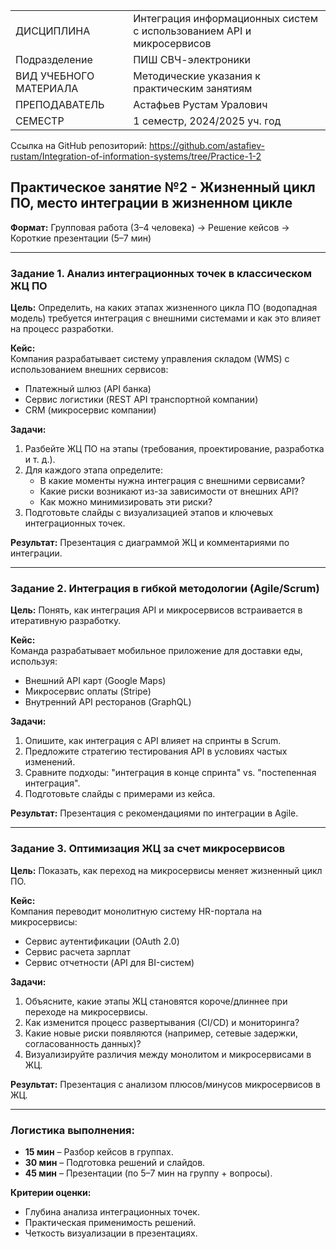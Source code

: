 |||
|---|---|
|ДИСЦИПЛИНА|Интеграция информационных систем с использованием API и микросервисов|
|Подразделение|ПИШ СВЧ-электроники|
|ВИД УЧЕБНОГО МАТЕРИАЛА|Методические указания к практическим занятиям|
|ПРЕПОДАВАТЕЛЬ|Астафьев Рустам Уралович|
|СЕМЕСТР|1 семестр, 2024/2025 уч. год|

Ссылка на GitHub репозиторий:
https://github.com/astafiev-rustam/Integration-of-information-systems/tree/Practice-1-2

## Практическое занятие №2 - Жизненный цикл ПО, место интеграции в жизненном цикле

**Формат:** Групповая работа (3–4 человека) → Решение кейсов → Короткие презентации (5–7 мин)  

---  

### **Задание 1. Анализ интеграционных точек в классическом ЖЦ ПО**  
**Цель:** Определить, на каких этапах жизненного цикла ПО (водопадная модель) требуется интеграция с внешними системами и как это влияет на процесс разработки.  

**Кейс:**  
Компания разрабатывает систему управления складом (WMS) с использованием внешних сервисов:  
- Платежный шлюз (API банка)  
- Сервис логистики (REST API транспортной компании)  
- CRM (микросервис компании)  

**Задачи:**  
1. Разбейте ЖЦ ПО на этапы (требования, проектирование, разработка и т. д.).  
2. Для каждого этапа определите:  
   - В какие моменты нужна интеграция с внешними сервисами?  
   - Какие риски возникают из-за зависимости от внешних API?  
   - Как можно минимизировать эти риски?  
3. Подготовьте слайды с визуализацией этапов и ключевых интеграционных точек.  

**Результат:** Презентация с диаграммой ЖЦ и комментариями по интеграции.  

---  

### **Задание 2. Интеграция в гибкой методологии (Agile/Scrum)**  
**Цель:** Понять, как интеграция API и микросервисов встраивается в итеративную разработку.  

**Кейс:**  
Команда разрабатывает мобильное приложение для доставки еды, используя:  
- Внешний API карт (Google Maps)  
- Микросервис оплаты (Stripe)  
- Внутренний API ресторанов (GraphQL)  

**Задачи:**  
1. Опишите, как интеграция с API влияет на спринты в Scrum.  
2. Предложите стратегию тестирования API в условиях частых изменений.  
3. Сравните подходы: "интеграция в конце спринта" vs. "постепенная интеграция".  
4. Подготовьте слайды с примерами из кейса.  

**Результат:** Презентация с рекомендациями по интеграции в Agile.  

---  

### **Задание 3. Оптимизация ЖЦ за счет микросервисов**  
**Цель:** Показать, как переход на микросервисы меняет жизненный цикл ПО.  

**Кейс:**  
Компания переводит монолитную систему HR-портала на микросервисы:  
- Сервис аутентификации (OAuth 2.0)  
- Сервис расчета зарплат  
- Сервис отчетности (API для BI-систем)  

**Задачи:**  
1. Объясните, какие этапы ЖЦ становятся короче/длиннее при переходе на микросервисы.  
2. Как изменится процесс развертывания (CI/CD) и мониторинга?  
3. Какие новые риски появляются (например, сетевые задержки, согласованность данных)?  
4. Визуализируйте различия между монолитом и микросервисами в ЖЦ.  

**Результат:** Презентация с анализом плюсов/минусов микросервисов в ЖЦ.  

---  

### **Логистика выполнения:**  
- **15 мин** – Разбор кейсов в группах.  
- **30 мин** – Подготовка решений и слайдов.  
- **45 мин** – Презентации (по 5–7 мин на группу + вопросы).  

**Критерии оценки:**  
- Глубина анализа интеграционных точек.  
- Практическая применимость решений.  
- Четкость визуализации в презентациях.  
